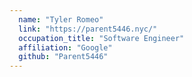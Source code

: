 ```yaml
---
  name: "Tyler Romeo"
  link: "https://parent5446.nyc/"
  occupation_title: "Software Engineer"
  affiliation: "Google"
  github: "Parent5446"
---
```

